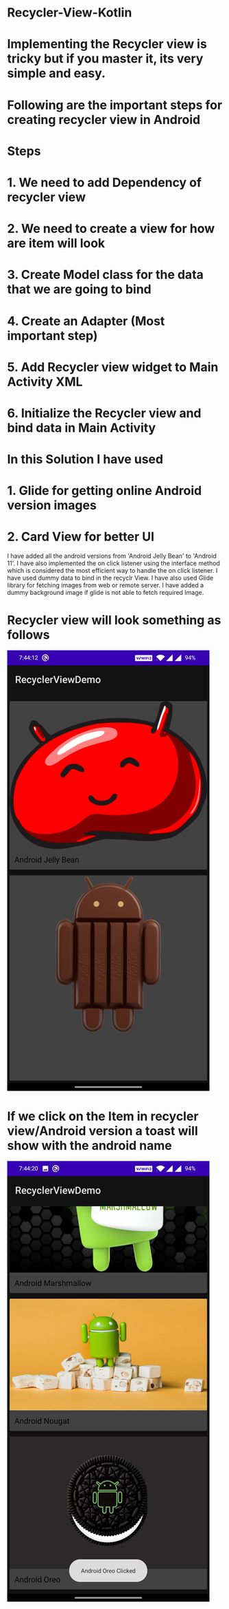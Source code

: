 # Recycler-View-Kotlin

# Implementing the Recycler view is tricky but if you master it, its very simple and easy.

# Following are the important steps for creating recycler view in Android
# Steps
# 1. We need to add Dependency of recycler view
# 2. We need to create a view for how are item will look
# 3. Create Model class for the data that we are going to bind
# 4. Create an Adapter (Most important step)
# 5. Add Recycler view widget to Main Activity XML
# 6. Initialize the Recycler view and bind data in Main Activity

# In this Solution I have used 
# 1. Glide for getting online Android version images 
# 2. Card View for better UI 

I have added all the android versions from 'Android Jelly Bean' to 'Android 11'. I have also implemented the on click listener using the interface method which is considered the most efficient way to handle the on click listener. I have used dummy data to bind in the recyclr View. I have also used Glide library for fetching images from web or remote server. I have added a dummy background image if glide is not able to fetch required Image. 

# Recycler view will look something as follows

![alt text](/screenshot/Screenshot_20210410-194413.jpg)

# If we click on the Item in recycler view/Android version a toast will show with the android name 

![alt text](/screenshot/Screenshot_20210410-194420.jpg)  
